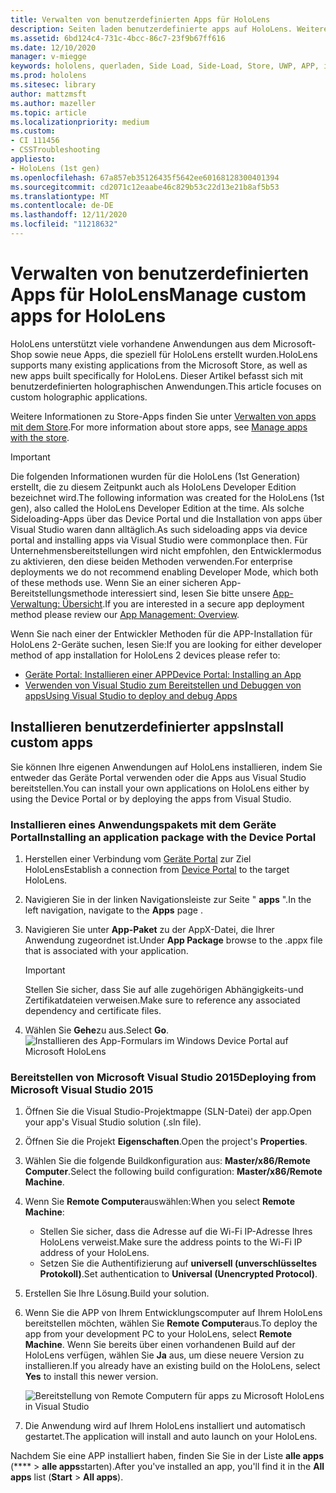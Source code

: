 ```yaml
---
title: Verwalten von benutzerdefinierten Apps für HoloLens
description: Seiten laden benutzerdefinierte apps auf HoloLens. Weitere Informationen zum Installieren und Deinstallieren von holographischen apps.
ms.assetid: 6bd124c4-731c-4bcc-86c7-23f9b67ff616
ms.date: 12/10/2020
manager: v-miegge
keywords: hololens, querladen, Side Load, Side-Load, Store, UWP, APP, install
ms.prod: hololens
ms.sitesec: library
author: mattzmsft
ms.author: mazeller
ms.topic: article
ms.localizationpriority: medium
ms.custom:
- CI 111456
- CSSTroubleshooting
appliesto:
- HoloLens (1st gen)
ms.openlocfilehash: 67a857eb35126435f5642ee60168128300401394
ms.sourcegitcommit: cd2071c12eaabe46c829b53c22d13e21b8af5b53
ms.translationtype: MT
ms.contentlocale: de-DE
ms.lasthandoff: 12/11/2020
ms.locfileid: "11218632"
---
```

# <span data-ttu-id="5e390-105">Verwalten von benutzerdefinierten Apps für HoloLens</span><span class="sxs-lookup"><span data-stu-id="5e390-105">Manage custom apps for HoloLens</span></span>

<span data-ttu-id="5e390-106">HoloLens unterstützt viele vorhandene Anwendungen aus dem Microsoft-Shop sowie neue Apps, die speziell für HoloLens erstellt wurden.</span><span class="sxs-lookup"><span data-stu-id="5e390-106">HoloLens supports many existing applications from the Microsoft Store, as well as new apps built specifically for HoloLens.</span></span> <span data-ttu-id="5e390-107">Dieser Artikel befasst sich mit benutzerdefinierten holographischen Anwendungen.</span><span class="sxs-lookup"><span data-stu-id="5e390-107">This article focuses on custom holographic applications.</span></span>  

<span data-ttu-id="5e390-108">Weitere Informationen zu Store-Apps finden Sie unter [Verwalten von apps mit dem Store](holographic-store-apps.md).</span><span class="sxs-lookup"><span data-stu-id="5e390-108">For more information about store apps, see [Manage apps with the store](holographic-store-apps.md).</span></span>

> [!IMPORTANT]
> <span data-ttu-id="5e390-109">Die folgenden Informationen wurden für die HoloLens (1st Generation) erstellt, die zu diesem Zeitpunkt auch als HoloLens Developer Edition bezeichnet wird.</span><span class="sxs-lookup"><span data-stu-id="5e390-109">The following information was created for the HoloLens (1st gen), also called the HoloLens Developer Edition at the time.</span></span> <span data-ttu-id="5e390-110">Als solche Sideloading-Apps über das Device Portal und die Installation von apps über Visual Studio waren dann alltäglich.</span><span class="sxs-lookup"><span data-stu-id="5e390-110">As such sideloading apps via device portal and installing apps via Visual Studio were commonplace then.</span></span> <span data-ttu-id="5e390-111">Für Unternehmensbereitstellungen wird nicht empfohlen, den Entwicklermodus zu aktivieren, den diese beiden Methoden verwenden.</span><span class="sxs-lookup"><span data-stu-id="5e390-111">For enterprise deployments we do not recommend enabling Developer Mode, which both of these methods use.</span></span> <span data-ttu-id="5e390-112">Wenn Sie an einer sicheren App-Bereitstellungsmethode interessiert sind, lesen Sie bitte unsere [App-Verwaltung: Übersicht](app-deploy-overview.md).</span><span class="sxs-lookup"><span data-stu-id="5e390-112">If you are interested in a secure app deployment method please review our [App Management: Overview](app-deploy-overview.md).</span></span>
>
> <span data-ttu-id="5e390-113">Wenn Sie nach einer der Entwickler Methoden für die APP-Installation für HoloLens 2-Geräte suchen, lesen Sie:</span><span class="sxs-lookup"><span data-stu-id="5e390-113">If you are looking for either developer method of app installation for HoloLens 2 devices please refer to:</span></span>
> - [<span data-ttu-id="5e390-114">Geräte Portal: Installieren einer APP</span><span class="sxs-lookup"><span data-stu-id="5e390-114">Device Portal: Installing an App</span></span>](https://docs.microsoft.com/windows/mixed-reality/develop/platform-capabilities-and-apis/using-the-windows-device-portal#installing-an-app)
> - [<span data-ttu-id="5e390-115">Verwenden von Visual Studio zum Bereitstellen und Debuggen von apps</span><span class="sxs-lookup"><span data-stu-id="5e390-115">Using Visual Studio to deploy and debug Apps</span></span>](https://docs.microsoft.com/windows/mixed-reality/develop/platform-capabilities-and-apis/using-visual-studio)

## <span data-ttu-id="5e390-116">Installieren benutzerdefinierter apps</span><span class="sxs-lookup"><span data-stu-id="5e390-116">Install custom apps</span></span>

<span data-ttu-id="5e390-117">Sie können Ihre eigenen Anwendungen auf HoloLens installieren, indem Sie entweder das Geräte Portal verwenden oder die Apps aus Visual Studio bereitstellen.</span><span class="sxs-lookup"><span data-stu-id="5e390-117">You can install your own applications on HoloLens either by using the Device Portal or by deploying the apps from Visual Studio.</span></span>

### <span data-ttu-id="5e390-118">Installieren eines Anwendungspakets mit dem Geräte Portal</span><span class="sxs-lookup"><span data-stu-id="5e390-118">Installing an application package with the Device Portal</span></span>

1. <span data-ttu-id="5e390-119">Herstellen einer Verbindung vom [Geräte Portal](https://docs.microsoft.com/windows/mixed-reality/using-the-windows-device-portal) zur Ziel HoloLens</span><span class="sxs-lookup"><span data-stu-id="5e390-119">Establish a connection from [Device Portal](https://docs.microsoft.com/windows/mixed-reality/using-the-windows-device-portal) to the target HoloLens.</span></span>
1. <span data-ttu-id="5e390-120">Navigieren Sie in der linken Navigationsleiste zur Seite " **apps** ".</span><span class="sxs-lookup"><span data-stu-id="5e390-120">In the left navigation, navigate to the **Apps** page .</span></span>
1. <span data-ttu-id="5e390-121">Navigieren Sie unter **App-Paket** zu der AppX-Datei, die Ihrer Anwendung zugeordnet ist.</span><span class="sxs-lookup"><span data-stu-id="5e390-121">Under **App Package** browse to the .appx file that is associated with your application.</span></span>
   > [!IMPORTANT]
   > <span data-ttu-id="5e390-122">Stellen Sie sicher, dass Sie auf alle zugehörigen Abhängigkeits-und Zertifikatdateien verweisen.</span><span class="sxs-lookup"><span data-stu-id="5e390-122">Make sure to reference any associated dependency and certificate files.</span></span>

1. <span data-ttu-id="5e390-123">Wählen Sie **Gehe**zu aus.</span><span class="sxs-lookup"><span data-stu-id="5e390-123">Select **Go**.</span></span>
   ![Installieren des App-Formulars im Windows Device Portal auf Microsoft HoloLens](images/deviceportal-appmanager.jpg)

### <span data-ttu-id="5e390-125">Bereitstellen von Microsoft Visual Studio 2015</span><span class="sxs-lookup"><span data-stu-id="5e390-125">Deploying from Microsoft Visual Studio 2015</span></span>

1. <span data-ttu-id="5e390-126">Öffnen Sie die Visual Studio-Projektmappe (SLN-Datei) der app.</span><span class="sxs-lookup"><span data-stu-id="5e390-126">Open your app's Visual Studio solution (.sln file).</span></span>
1. <span data-ttu-id="5e390-127">Öffnen Sie die Projekt **Eigenschaften**.</span><span class="sxs-lookup"><span data-stu-id="5e390-127">Open the project's **Properties**.</span></span>
1. <span data-ttu-id="5e390-128">Wählen Sie die folgende Buildkonfiguration aus: **Master/x86/Remote Computer**.</span><span class="sxs-lookup"><span data-stu-id="5e390-128">Select the following build configuration: **Master/x86/Remote Machine**.</span></span>
1. <span data-ttu-id="5e390-129">Wenn Sie **Remote Computer**auswählen:</span><span class="sxs-lookup"><span data-stu-id="5e390-129">When you select **Remote Machine**:</span></span>
   - <span data-ttu-id="5e390-130">Stellen Sie sicher, dass die Adresse auf die Wi-Fi IP-Adresse Ihres HoloLens verweist.</span><span class="sxs-lookup"><span data-stu-id="5e390-130">Make sure the address points to the Wi-Fi IP address of your HoloLens.</span></span>
   - <span data-ttu-id="5e390-131">Setzen Sie die Authentifizierung auf **universell (unverschlüsseltes Protokoll)**.</span><span class="sxs-lookup"><span data-stu-id="5e390-131">Set authentication to **Universal (Unencrypted Protocol)**.</span></span>
1. <span data-ttu-id="5e390-132">Erstellen Sie Ihre Lösung.</span><span class="sxs-lookup"><span data-stu-id="5e390-132">Build your solution.</span></span>
1. <span data-ttu-id="5e390-133">Wenn Sie die APP von Ihrem Entwicklungscomputer auf Ihrem HoloLens bereitstellen möchten, wählen Sie **Remote Computer**aus.</span><span class="sxs-lookup"><span data-stu-id="5e390-133">To deploy the app from your development PC to your HoloLens, select **Remote Machine**.</span></span> <span data-ttu-id="5e390-134">Wenn Sie bereits über einen vorhandenen Build auf der HoloLens verfügen, wählen Sie **Ja** aus, um diese neuere Version zu installieren.</span><span class="sxs-lookup"><span data-stu-id="5e390-134">If you already have an existing build on the HoloLens, select **Yes** to install this newer version.</span></span>  

   ![Bereitstellung von Remote Computern für apps zu Microsoft HoloLens in Visual Studio](images/vs2015-remotedeployment.jpg)  
1. <span data-ttu-id="5e390-136">Die Anwendung wird auf Ihrem HoloLens installiert und automatisch gestartet.</span><span class="sxs-lookup"><span data-stu-id="5e390-136">The application will install and auto launch on your HoloLens.</span></span>

<span data-ttu-id="5e390-137">Nachdem Sie eine APP installiert haben, finden Sie Sie in der Liste **alle apps** (\*\*\*\*  >  **alle apps**starten).</span><span class="sxs-lookup"><span data-stu-id="5e390-137">After you've installed an app, you'll find it in the **All apps** list (**Start** > **All apps**).</span></span>
